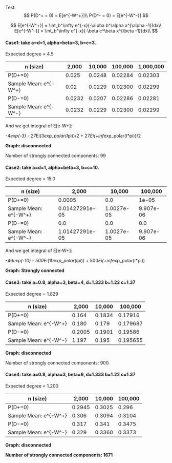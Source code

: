 Test: 
$$
P(D^+ = 0) = E[e^{-W^+}]\\
P(D^- = 0) = E[e^{-W^-}]
$$

$$
E[e^{-W^+}] = \int_b^\infty e^{-x}(-\alpha b^\alpha x^{\alpha -1})dx\\
E[e^{-W^-}] = \int_b^\infty e^{-x}(-\beta c^\beta x^{\beta -1})dx\\
$$

#### Case1: take a=d=1, alpha=beta=3, b=c=3.

Expected degree = 4.5

| n (size)              | 2,000  | 10,000 | 100,000 | 1,000,000 |
| --------------------- | ------ | ------ | ------- | --------- |
| P(D+=0)               | 0.025  | 0.0248 | 0.02284 | 0.02303   |
| Sample Mean: e^{-W^+} | 0.02   | 0.0229 | 0.02300 | 0.02299   |
| P(D-=0)               | 0.0232 | 0.0207 | 0.02286 | 0.02281   |
| Sample Mean: e^{-W^-} | 0.0232 | 0.0229 | 0.02300 | 0.02299   |

And we get integral of E[e-W+]:

-4*exp(-3) - 27*Ei(3*exp_polar(I*pi))/2 + 27*Ei(+inf*exp_polar(I*pi))/2

**Graph:  disconnected**

Number of strongly connected components: 99



#### Case2: take a=d=1, alpha=beta=3, b=c=10.

Expected degree = 15.0

| n (size)              | 2,000          | 10,000     | 100,000   |
| --------------------- | -------------- | ---------- | --------- |
| P(D+=0)               | 0.0005         | 0.0        | 1e-05     |
| Sample Mean: e^{-W^+} | 0.01427291e-05 | 1.0027e-05 | 9.907e-06 |
| P(D-=0)               | 0.0            | 0.0        | 0.0       |
| Sample Mean: e^{-W^-} | 1.01427291e-05 | 1.0027e-05 | 9.907e-06 |

And we get integral of E[e-W+]:

-46*exp(-10) - 500*Ei(10*exp_polar(I*pi)) + 500*Ei(+inf*exp_polar(I*pi))

**Graph:  Strongly connected**



#### Case3: take a=0.8, alpha=3, beta=4, d=1.333 b=1.22 c=1.37

Expected degree = 1.829

| n (size)              | 2,000  | 10,000 | 100,000  |
| --------------------- | ------ | ------ | -------- |
| P(D+=0)               | 0.164  | 0.1834 | 0.17916  |
| Sample Mean: e^{-W^+} | 0.180  | 0.179  | 0.179687 |
| P(D-=0)               | 0.2005 | 0.1901 | 0.19586  |
| Sample Mean: e^{-W^-} | 1.197  | 0.195  | 0.195655 |

**Graph: disconnected**

Number of strongly connected components: 900

#### Case4: take a=0.8, alpha=3, beta=6, d=1.333 b=1.22 c=1.37

Expected degree = 1.200

| n (size)              | 2,000  | 10,000 | 100,000 |
| --------------------- | ------ | ------ | ------- |
| P(D+=0)               | 0.2945 | 0.3025 | 0.296   |
| Sample Mean: e^{-W^+} | 0.306  | 0.3094 | 0.3104  |
| P(D-=0)               | 0.317  | 0.341  | 0.3475  |
| Sample Mean: e^{-W^-} | 0.329  | 0.3360 | 0.3373  |

**Graph: disconnected**

**Number of strongly connected components: 1671**

